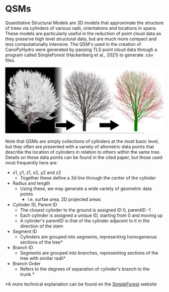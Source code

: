 
# QSMs

Quantitative Structural Models are 3D models that approximate the structure of trees via cylinders of various radii, orientations and locations in space. These models are particularly useful in the reduction of point cloud data as they preserve high level structural data, but are much more compact and less computationally intensive. The QSM's used in the creation of CanoPyHydro were generated by passing TLS point cloud data through a program called SimpleForest (Hackenberg et al., 2021) to  generate .csv files.

![(left to right) A point clound redering, a SimpleForest rendering of the related QSM, a canoPyHydro coloring of said QSM](./imgs/PC_QSM_Plot.png)
<!-- { width=20% } -->

Note that QSMs are simply collections of cylinders at the most basic level, but they often are presented with a variety of allometric data points that describe the location of cylinders in relation to others within the same tree. Details on these data points can be found in the cited paper, but those used most frequently here are:
  - x1, y1, z1, x2, y2 and z2
    - Together these define a 3d line through the center of the cylinder
  - Radius and length
    - Using these, we may generate a wide variety of geometric data points
      - i.e. surfae area, 2D projected areas
  - Cylinder ID, Parent ID
    - The closest cylinder to the ground is assigned ID 0, parentID -1
    - Each cylinder is assigned a unique ID, starting from 0 and moving up
    - A cylinder's parentID is that of the cylinder adjacent to it in the direction of the stem
  - Segment ID
    - Cylinders are grouped into segments, representing homogeneous sections of the tree*
  - Branch ID
    - Segments are grouped into branches, representing sections of the tree with similar radii*
  - Branch Order
    - Refers to the degrees of separation of cylinder's branch to the trunk.*

  *A more technical explanation can be found on the [SimpleForest](https://www.simpleforest.org/pages/tutorials.html) website
